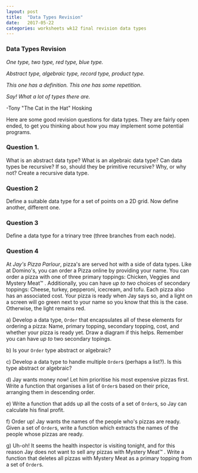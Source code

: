 ```yaml
---
layout: post
title:  "Data Types Revision"
date:   2017-05-22
categories: worksheets wk12 final revision data types
---
```



### Data Types Revision
_One type, two type, red type, blue type._

_Abstract type, algebraic type, record type, product type._

_This one has a definition. This one has some repetition._

_Say! What a lot of types there are._

-Tony "The Cat in the Hat" Hosking

Here are some good revision questions for data types. They are fairly open ended, to get you thinking about how you may implement some potential programs.

### Question 1.
What is an abstract data type?
What is an algebraic data type?
Can data types be recursive? If so, should they be primitive recursive? Why, or why not?
Create a recursive data type.

### Question 2
Define a suitable data type for a set of points on a 2D grid.
Now define another, different one.

### Question 3
Define a data type for a trinary tree (three branches from each node).

### Question 4
At _Jay's Pizza Parlour_, pizza's are served hot with a side of data types. Like at Domino's, you can order a Pizza online by providing your name. You can order a pizza with one of three primary toppings: Chicken, Veggies and Mystery Meat™ . Additionally, you can have _up to two_ choices of secondary toppings: Cheese, turkey, pepperoni, icecream, and tofu. Each pizza also has an associated cost. Your pizza is ready when Jay says so, and a light on a screen will go green next to your name so you know that this is the case. Otherwise, the light remains red. 

a) Develop a data type, `Order` that encapsulates all of these elements for ordering a pizza: Name, primary topping, secondary topping, cost, and whether your pizza is ready yet. Draw a diagram if this helps. Remember you can have _up to_ two secondary topings.

b) Is your `Order` type abstract or algebraic?

c) Develop a data type  to handle multiple `Order`s (perhaps a list?). Is this type abstract or algebraic?

d) Jay wants money now! Let him prioritise his most expensive pizzas first. Write a function that organises a list of `Order`s based on their price, arranging them in descending order.

e) Write a function that adds up all the costs of a set of `Order`s, so Jay can calculate his final profit.

f) Order up! Jay wants the names of the people who's pizzas are ready. Given a set of `Order`s, write a function which extracts the names of the people whose pizzas are ready.

g) Uh-oh! It seems the health inspector is visiting tonight, and for this reason Jay does not want to sell any pizzas with Mystery Meat™ . Write a function that deletes all pizzas with Mystery Meat as a primary topping from a set of `Order`s.
